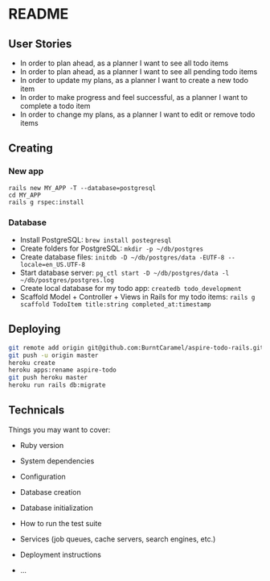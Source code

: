 # README

## User Stories

- In order to plan ahead, as a planner I want to see all todo items
- In order to plan ahead, as a planner I want to see all pending todo items
- In order to update my plans, as a planner I want to create a new todo item
- In order to make progress and feel successful, as a planner I want to complete a todo item
- In order to change my plans, as a planner I want to edit or remove todo items

## Creating

### New app
```
rails new MY_APP -T --database=postgresql
cd MY_APP
rails g rspec:install
```

### Database
- Install PostgreSQL: `brew install postegresql`
- Create folders for PostgreSQL: `mkdir -p ~/db/postgres`
- Create database files: `initdb -D ~/db/postgres/data -EUTF-8 --locale=en_US.UTF-8`
- Start database server: `pg_ctl start -D ~/db/postgres/data -l ~/db/postgres/postgres.log`
- Create local database for my todo app: `createdb todo_development`
- Scaffold Model + Controller + Views in Rails for my todo items: `rails g scaffold TodoItem title:string completed_at:timestamp`

## Deploying

```bash
git remote add origin git@github.com:BurntCaramel/aspire-todo-rails.git
git push -u origin master
heroku create
heroku apps:rename aspire-todo
git push heroku master
heroku run rails db:migrate
```

## Technicals

Things you may want to cover:

* Ruby version

* System dependencies

* Configuration

* Database creation

* Database initialization

* How to run the test suite

* Services (job queues, cache servers, search engines, etc.)

* Deployment instructions

* ...
